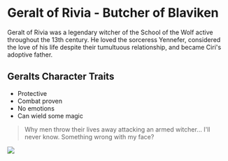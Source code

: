 # Geralt of Rivia - Butcher of Blaviken 
Geralt of Rivia was a legendary witcher of the School of the Wolf active throughout the 13th century. He loved the sorceress Yennefer, considered the love of his life despite their tumultuous relationship, and became Ciri's adoptive father. 

## Geralts Character Traits
* Protective
* Combat proven
* No emotions
* Can wield some magic

> Why men throw their lives away attacking an armed witcher... I'll never know. Something wrong with my face?

<img src="http://pngimg.com/uploads/witcher/witcher_PNG26.png"/>
